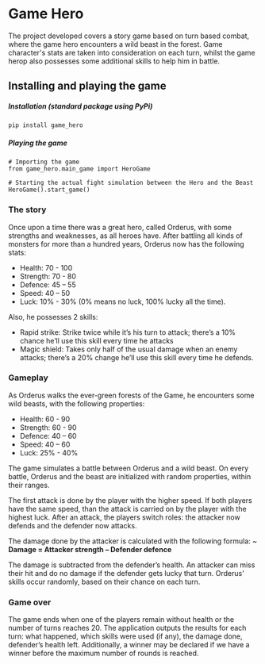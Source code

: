 # Game Hero
The project developed covers a story game based on turn based combat, where the game hero encounters a wild beast in the forest. Game character's stats are taken into consideration on each turn, whilst the game herop also possesses some additional skills to help him in battle.

## Installing and playing the game

##### Installation (standard package using PyPi)
`pip install game_hero`

##### Playing the game

```
# Importing the game
from game_hero.main_game import HeroGame

# Starting the actual fight simulation between the Hero and the Beast
HeroGame().start_game()
```

### The story 
Once upon a time there was a great hero, called Orderus, with some strengths and weaknesses, as all heroes have. 
After battling all kinds of monsters for more than a hundred years, Orderus now has the following stats: 
- Health: 70 - 100 
- Strength: 70 - 80 
- Defence: 45 – 55 
- Speed: 40 – 50 
- Luck: 10% - 30% (0% means no luck, 100% lucky all the time). 

Also, he possesses 2 skills: 

- Rapid strike: Strike twice while it’s his turn to attack; there’s a 10% chance he’ll use this skill every time he attacks 
- Magic shield: Takes only half of the usual damage when an enemy attacks; there’s a 20% change he’ll use this skill every time he defends. 
 
### Gameplay 
As Orderus walks the ever-green forests of the Game, he encounters some wild beasts, with the 
following properties: 
- Health: 60 - 90 
- Strength: 60 - 90 
- Defence: 40 – 60 
- Speed: 40 – 60 
- Luck: 25% - 40% 

The game simulates a battle between Orderus and a wild beast. On every battle, Orderus and the beast are initialized with random properties, within their ranges. 

The first attack is done by the player with the higher speed. If both players have the same speed, than the attack is carried on by the player with the highest luck. 
After an attack, the players switch roles: the attacker now defends and the defender now attacks. 

The damage done by the attacker is calculated with the following formula: 
~ **Damage = Attacker strength – Defender defence**

The damage is subtracted from the defender’s health. An attacker can miss their hit and do no  damage if the defender gets lucky that turn.  Orderus’ skills occur randomly, based on their chance on each turn. 
### Game over 
The game ends when one of the players remain without health or the number of turns reaches 20. 
The application outputs the results for each turn: what happened, which skills were used (if any), the damage done, defender’s health left. 
Additionally, a winner may be declared if we have a winner before the maximum number of rounds is reached. 
